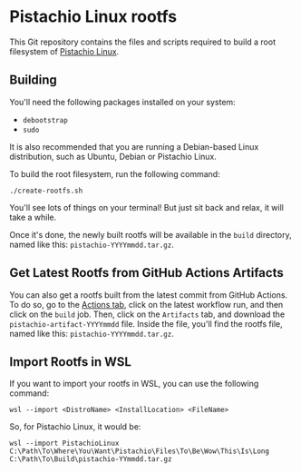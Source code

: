 # Pistachio Linux rootfs 

This Git repository contains the files and scripts required to build a root filesystem of [Pistachio Linux](https://linux.pistasjis.net). 

## Building

You'll need the following packages installed on your system:

* `debootstrap`
* `sudo`

It is also recommended that you are running a Debian-based Linux distribution, such as Ubuntu, Debian or Pistachio Linux.

To build the root filesystem, run the following command:

```
./create-rootfs.sh
```

You'll see lots of things on your terminal! But just sit back and relax, it will take a while. 

Once it's done, the newly built rootfs will be available in the `build` directory, named like this: ``pistachio-YYYYmmdd.tar.gz``.

## Get Latest Rootfs from GitHub Actions Artifacts

You can also get a rootfs built from the latest commit from GitHub Actions. To do so, go to the [Actions tab](https://github.com/PistachioLinux/rootfs/actions), click on the latest workflow run, and then click on the `build` job. Then, click on the `Artifacts` tab, and download the `pistachio-artifact-YYYYmmdd` file. Inside the file, you'll find the rootfs file, named like this: ``pistachio-YYYYmmdd.tar.gz``.   

## Import Rootfs in WSL

If you want to import your rootfs in WSL, you can use the following command:

```
wsl --import <DistroName> <InstallLocation> <FileName>
```

So, for Pistachio Linux, it would be:

```
wsl --import PistachioLinux C:\Path\To\Where\You\Want\Pistachio\Files\To\Be\Wow\This\Is\Long C:\Path\To\Build\pistachio-YYmmdd.tar.gz
```